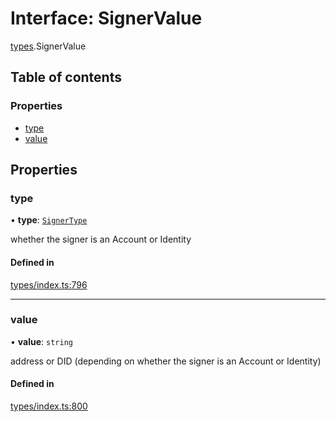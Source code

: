 # Interface: SignerValue

[types](../wiki/types).SignerValue

## Table of contents

### Properties

- [type](../wiki/types.SignerValue#type)
- [value](../wiki/types.SignerValue#value)

## Properties

### type

• **type**: [`SignerType`](../wiki/types.SignerType)

whether the signer is an Account or Identity

#### Defined in

[types/index.ts:796](https://github.com/PolymathNetwork/polymesh-sdk/blob/299ce247/src/types/index.ts#L796)

___

### value

• **value**: `string`

address or DID (depending on whether the signer is an Account or Identity)

#### Defined in

[types/index.ts:800](https://github.com/PolymathNetwork/polymesh-sdk/blob/299ce247/src/types/index.ts#L800)
